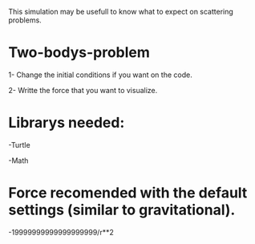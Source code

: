 This simulation may be usefull to know what to expect on scattering problems.

# Two-bodys-problem
1- Change the initial conditions if you want on the code.

2- Writte the force that you want to visualize.

# Librarys needed:

-Turtle

-Math

# Force recomended with the default settings (similar to gravitational).
-19999999999999999999/r**2

